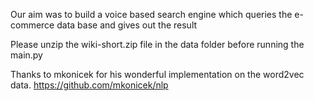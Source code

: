 Our aim was to build a voice based search engine which queries the e-commerce data base and gives out the result

Please unzip the wiki-short.zip file in the data folder before running the main.py

Thanks to mkonicek for his wonderful implementation on the word2vec data.
https://github.com/mkonicek/nlp

